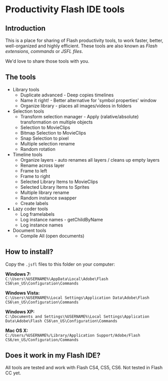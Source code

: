 # Productivity Flash IDE tools #

## Introduction ##
This is a place for sharing of Flash productivity tools, to work faster, better, well-organized and highly efficient. These tools are also known as _Flash extensions_,  _commands_ or _JSFL files_.

We'd love to share those tools with you.

## The tools ##
  * Library tools
    * Duplicate advanced - Deep copies timelines
    * Name it right! - Better alternative for 'symbol properties' window
    * Organize library - places all images/videos in folders
  * Selection tools
    * Transform selection manager - Apply (ralative/absolute) transformation on multiple objects
    * Selection to MovieClips
    * Bitmap Selection to MovieClips
    * Snap Selection to pixel
    * Multiple selection rename
    * Random rotation
  * Timeline tools
    * Organize layers - auto renames all layers / cleans up empty layers
    * Rename across layer
    * Frame to left
    * Frame to right
    * Selected Library Items to MovieClips
    * Selected Library Items to Sprites
    * Multiple library rename
    * Random instance swapper
    * Create labels
  * Lazy coder tools
    * Log framelabels
    * Log instance names - getChildByName
    * Log instance names
  * Document tools
    * Compile All (open documents)

## How to install? ##
Copy the `.jsfl` files to this folder on your computer:

<strong>Windows 7:</strong><br />`C:\Users\%USERNAME%\AppData\Local\Adobe\Flash CS6\en_US\Configuration\Commands`

<strong>Windows Vista:</strong><br />`C:\Users\%USERNAME%\Local Settings\Application Data\Adobe\Flash CS6\en_US\Configuration\Commands`

<strong>Windows XP:</strong><br />`C:\Documents and Settings\%USERNAME%\Local Settings\Application Data\Adobe\Flash CS6\en_US\Configuration\Commands`

<strong>Mac OS X:</strong><br />`C:/Users/%USERNAME%/Library/Application Support/Adobe/Flash CS6/en_US/Configuration/Commands`

## Does it work in my Flash IDE? ##
All tools are tested and work with Flash CS4, CS5, CS6. Not tested in Flash CC yet.
